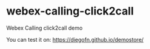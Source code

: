 # webex-calling-click2call
Webex Calling click2call demo

You can test it on: https://diegofn.github.io/demostore/
